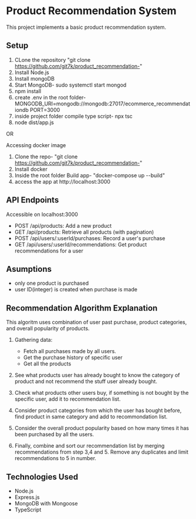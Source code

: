 # Product Recommendation System

This project implements a basic product recommendation system.


## Setup

1. CLone the repository "git clone https://github.com/git7k/product_recommendation-"
2. Install Node.js
3. Install mongoDB
4. Start MongoDB- sudo systemctl start mongod
5. npm install
6. create .env in the root folder- MONGODB_URI=mongodb://mongodb:27017/ecommerce_recommendationdb
PORT=3000
7. inside project folder compile type script- npx tsc
8. node dist/app.js


OR

Accessing docker image
1. Clone the repo- "git clone https://github.com/git7k/product_recommendation-"
2. Install docker
3. Inside the root folder Build app- "docker-compose up --build"
4. access the app at http://localhost:3000

## API Endpoints
 Accessible on localhost:3000

- POST /api/products: Add a new product
- GET /api/products: Retrieve all products (with pagination)
- POST /api/users/:userId/purchases: Record a user's purchase
- GET /api/users/:userId/recommendations: Get product recommendations for a user

## Asumptions
- only one product is purchased 
- user ID(integer) is created when purchase is made


## Recommendation Algorithm Explanation

This algoritm uses combination of user past purchase, product categories, and overall popularity of products.

1. Gathering data:
   - Fetch all purchases made by all users.
   - Get the purchase history of  specific user 
   - Get all the products

2. See what products user has already bought to know the category   of product and not recommend the stuff user already bought.

3. Check what products other users buy, if something is not bought by the specific user, add it to recommendation list.

4. Consider product categories from which the user has bought before, find product in same category and add to recommondation list.

5. Consider the overall product popularity based on how many times it has been purchased by all the users.

6. Finally, combine and sort our recommendation list by merging recommendations from step 3,4 and 5. Remove any duplicates and limit recommendations to 5 in number. 
 

## Technologies Used

- Node.js
- Express.js
- MongoDB with Mongoose
- TypeScript


